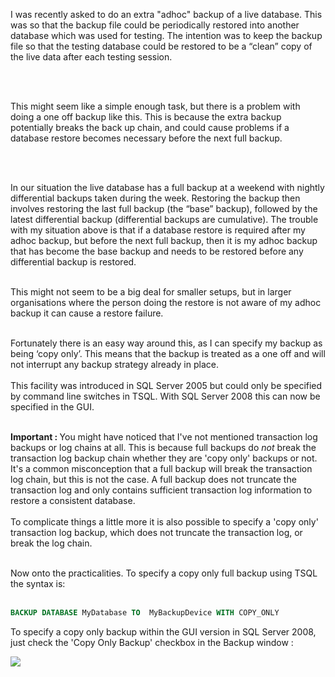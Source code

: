 

<p>I was recently asked to do an extra "adhoc" backup of a live database. This was so that the backup file could
   be periodically restored into another database which was used for testing. The intention was to keep the backup file
   so that the testing database could be restored to
   be a “clean” copy of the live data after each testing session.</p><br /><br />

   <p>This might seem like a simple enough task, but there is a problem with doing a one off backup like this.
   This is because the extra backup potentially breaks the back up chain, and could cause problems if a database
   restore becomes necessary before the next full backup.</p> <br /><br />

   In our situation the live database has a full backup at a weekend with nightly differential
   backups taken during the week. Restoring the backup then involves restoring the last full backup
   (the “base” backup), followed by the latest differential backup (differential backups are cumulative).
   The trouble with my situation above
   is that if a database restore is required after my adhoc backup, but before the next full backup, then it is my
   adhoc backup that has become the base backup and needs to be restored before any differential backup is
   restored.<br /><br />

   This might not seem to be a big deal for smaller setups, but in larger organisations where the person doing
   the restore is not aware of my adhoc backup it can cause a restore failure.<br /><br />

   Fortunately there is an easy way around this, as I can specify my backup as being ‘copy only’. This means
   that the backup is treated as a one off and will not interrupt any backup strategy already in place.<br /><br />
   This facility was introduced in SQL Server 2005 but could only be specified by command line switches in
   TSQL. With SQL Server 2008 this can now be specified in the GUI.<br /><br />

   <b>Important : </b> You might have noticed that I've not mentioned transaction log backups or log chains at all. This is
   because full backups do *not* break the transaction log backup chain whether they are 'copy only' backups
   or not. It's a common misconception that a full backup will break the transaction log chain, but this is not the
   case. A full backup does not truncate the transaction log and only contains sufficient
   transaction log information to restore a consistent database.<br /><br />
   To complicate things a little more it is also possible to specify a 'copy only' transaction log backup, which
   does not truncate the transaction log, or break the log chain.<br /><br />

   Now onto the practicalities. To specify a copy only full backup using TSQL the syntax is:<br /><br />

   ```SQL
   BACKUP DATABASE MyDatabase TO  MyBackupDevice WITH COPY_ONLY
  ```

   To specify a copy only backup within the GUI version in SQL Server 2008, just check the 'Copy Only Backup'
   checkbox in the Backup window :<br />

 <img src= https://www.sqlmatters.com/ArticleImages/Copy%20Only%20Backups.jpg />

